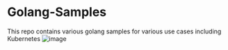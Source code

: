 # Golang-Samples
This repo contains various golang samples for various use cases including Kubernetes
![image](https://user-images.githubusercontent.com/34813177/132993656-8d76c4da-c76c-4661-8e17-e6bcb0753cad.png)

